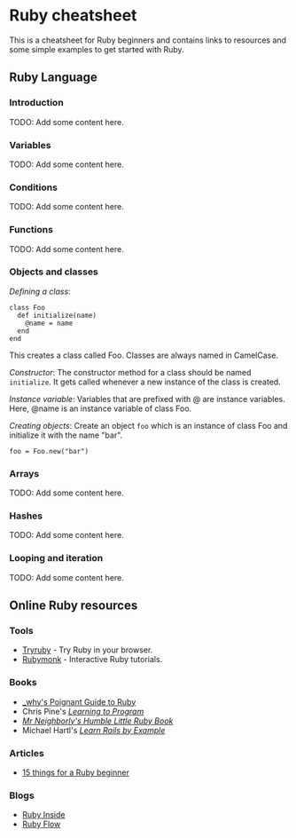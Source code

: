 
# Ruby cheatsheet

This is a cheatsheet for Ruby beginners and contains links to resources and
some simple examples to get started with Ruby.

## Ruby Language

### Introduction

TODO: Add some content here.

### Variables

TODO: Add some content here.

### Conditions 

TODO: Add some content here.

### Functions

TODO: Add some content here.

### Objects and classes

*Defining a class*:

    class Foo
      def initialize(name)
        @name = name
      end
    end

This creates a class called Foo. Classes are always named in CamelCase.

*Constructor*: The constructor method for a class should be named `initialize`.
It gets called whenever a new instance of the class is created.

*Instance variable*: Variables that are prefixed with @ are instance variables.
Here, @name is an instance variable of class Foo.

*Creating objects*: Create an object `foo` which is an instance of class Foo 
and initialize it with the name "bar".

    foo = Foo.new("bar")

### Arrays

TODO: Add some content here.

### Hashes

TODO: Add some content here.

### Looping and iteration

TODO: Add some content here.

## Online Ruby resources

### Tools

* [Tryruby](http://tryruby.org/) - Try Ruby in your browser.
* [Rubymonk](http://rubymonk.org/) - Interactive Ruby tutorials.

### Books

* [_why's Poignant Guide to Ruby](http://mislav.uniqpath.com/poignant-guide/)
* Chris Pine's [_Learning to Program_](http://pine.fm/LearnToProgram/)
* [_Mr Neighborly's Humble Little Ruby Book_](http://humblelittlerubybook.com/)
* Michael Hartl's [_Learn Rails by Example_](http://ruby.railstutorial.org/ruby-on-rails-tutorial-book)

### Articles

* [15 things for a Ruby beginner](http://www.jasimabasheer.com/posts/meta_introduction_to_ruby.html)

### Blogs

* [Ruby Inside](http://www.rubyinside.com/)
* [Ruby Flow](http://www.rubyflow.com/)
